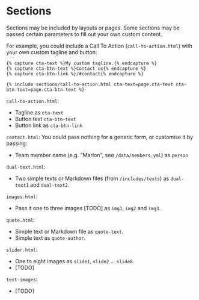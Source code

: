 # Sections

Sections may be included by layouts or pages. Some sections may be passed certain parameters to fill out your own custom content.

For example, you could include a Call To Action (`call-to-action.html`) with your own custom tagline and button:

```
{% capture cta-text %}My custom tagline.{% endcapture %}
{% capture cta-btn-text %}Contact us{% endcapture %}
{% capture cta-btn-link %}/#contact{% endcapture %}

{% include sections/call-to-action.html cta-text=page.cta-text cta-btn-text=page.cta-btn-text %}
```

`call-to-action.html`:
- Tagline as `cta-text`
- Button text `cta-btn-text`
- Button link as `cta-btn-link`

`contact.html`:
You could pass nothing for a generic form, or customise it by passing:
- Team member name (e.g. "Marlon", see `/data/members.yml`) as `person`

`dual-text.html`:
- Two simple texts or Markdown files (from `/includes/texts`) as `dual-text1` and `dual-text2`.

`images.html`:
- Pass it one to three images [TODO] as `img1`, `img2` and `img3`.

`quote.html`:
- Simple text or Markdown file as `quote-text`.
- Simple text as `quote-author`.

`slider.html`:
- One to eight images as `slide1`, `slide2` ... `slide8`.
- [TODO]

`text-images`:
- [TODO]
